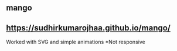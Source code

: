 ## mango

## https://sudhirkumarojhaa.github.io/mango/
Worked with SVG and simple animations
*Not responsive
